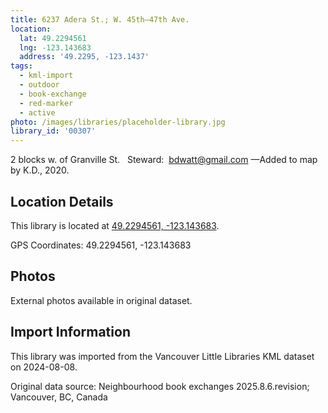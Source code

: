 ```yaml
---
title: 6237 Adera St.; W. 45th—47th Ave.
location:
  lat: 49.2294561
  lng: -123.143683
  address: '49.2295, -123.1437'
tags:
  - kml-import
  - outdoor
  - book-exchange
  - red-marker
  - active
photo: /images/libraries/placeholder-library.jpg
library_id: '00307'
---
```

2 blocks w. of Granville St.  
Steward:  bdwatt@gmail.com
—Added to map by K.D., 2020. 

## Location Details

This library is located at [49.2294561, -123.143683](https://www.google.com/maps?q=49.2294561,-123.143683).

GPS Coordinates: 49.2294561, -123.143683

## Photos

External photos available in original dataset.

## Import Information

This library was imported from the Vancouver Little Libraries KML dataset on 2024-08-08.

Original data source: Neighbourhood book exchanges 2025.8.6.revision; Vancouver, BC, Canada
